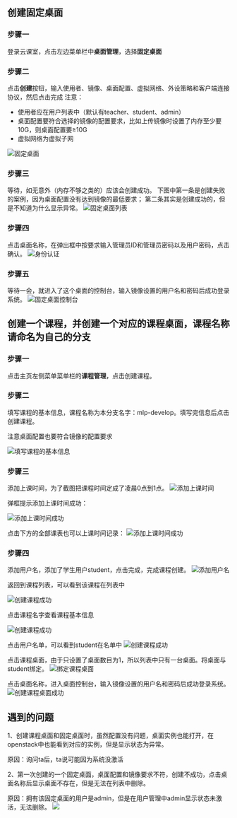 ## 创建固定桌面

### 步骤一

登录云课室，点击左边菜单栏中**桌面管理**，选择**固定桌面**

### 步骤二

点击**创建**按钮，输入使用者、镜像、桌面配置、虚拟网络、外设策略和客户端连接协议，然后点击完成
注意：
* 使用者应在用户列表中（默认有teacher、student、admin）
* 桌面配置要符合选择的镜像的配置要求，比如上传镜像时设置了内存至少要10G，则桌面配置要≥10G
* 虚拟网络为虚拟子网

![固定桌面](https://github.com/CourseCloudDesktop/cloudDesktop/blob/mlp-develop/task5/images/%E5%9B%BA%E5%AE%9A%E6%A1%8C%E9%9D%A2.png?raw=true)

### 步骤三

等待，如无意外（内存不够之类的）应该会创建成功。
下图中第一条是创建失败的案例，因为桌面配置没有达到镜像的最低要求；
第二条其实是创建成功的，但是不知道为什么显示异常。
![固定桌面列表](https://github.com/CourseCloudDesktop/cloudDesktop/blob/mlp-develop/task5/images/%E5%9B%BA%E5%AE%9A%E6%A1%8C%E9%9D%A21.png?raw=true)

### 步骤四

点击桌面名称，在弹出框中按要求输入管理员ID和管理员密码以及用户密码，点击确认。
![身份认证](https://github.com/CourseCloudDesktop/cloudDesktop/blob/mlp-develop/task5/images/%E5%9B%BA%E5%AE%9A%E6%A1%8C%E9%9D%A22.png?raw=true)

### 步骤五

等待一会，就进入了这个桌面的控制台，输入镜像设置的用户名和密码后成功登录系统。
![固定桌面控制台](https://github.com/CourseCloudDesktop/cloudDesktop/blob/mlp-develop/task5/images/%E5%9B%BA%E5%AE%9A%E6%A1%8C%E9%9D%A2%E5%88%9B%E5%BB%BA%E6%88%90%E5%8A%9F.png?raw=true)


## 创建一个课程，并创建一个对应的课程桌面，课程名称请命名为自己的分支

### 步骤一

点击主页左侧菜单菜单栏的**课程管理**，点击创建课程。

### 步骤二

填写课程的基本信息，课程名称为本分支名字：mlp-develop。填写完信息后点击创建课程。

注意桌面配置也要符合镜像的配置要求

![填写课程的基本信息](https://github.com/CourseCloudDesktop/cloudDesktop/blob/mlp-develop/task5/images/%E5%88%9B%E5%BB%BA%E8%AF%BE%E7%A8%8B1.png?raw=true)

### 步骤三

添加上课时间，为了截图把课程时间定成了凌晨0点到1点。
![添加上课时间](https://github.com/CourseCloudDesktop/cloudDesktop/blob/mlp-develop/task5/images/%E5%88%9B%E5%BB%BA%E8%AF%BE%E7%A8%8B2.png?raw=true)

弹框提示添加上课时间成功：

![添加上课时间成功](https://github.com/CourseCloudDesktop/cloudDesktop/blob/mlp-develop/task5/images/%E6%B7%BB%E5%8A%A0%E4%B8%8A%E8%AF%BE%E6%97%B6%E9%97%B4%E6%88%90%E5%8A%9F1.png?raw=true)

点击下方的全部课表也可以上课时间记录：
![添加上课时间成功](https://github.com/CourseCloudDesktop/cloudDesktop/blob/mlp-develop/task5/images/%E6%B7%BB%E5%8A%A0%E4%B8%8A%E8%AF%BE%E6%97%B6%E9%97%B4%E6%88%90%E5%8A%9F2.png?raw=true)

### 步骤四

添加用户名，添加了学生用户student，点击完成，完成课程创建。
![添加用户名](https://github.com/CourseCloudDesktop/cloudDesktop/blob/mlp-develop/task5/images/%E5%88%9B%E5%BB%BA%E8%AF%BE%E7%A8%8B3.png?raw=true)

返回到课程列表，可以看到该课程在列表中

![创建课程成功](https://github.com/CourseCloudDesktop/cloudDesktop/blob/mlp-develop/task5/images/%E5%88%9B%E5%BB%BA%E8%AF%BE%E7%A8%8B%E6%88%90%E5%8A%9F1.png?raw=true)

点击课程名字查看课程基本信息

![创建课程成功](https://github.com/CourseCloudDesktop/cloudDesktop/blob/mlp-develop/task5/images/%E5%88%9B%E5%BB%BA%E8%AF%BE%E7%A8%8B%E6%88%90%E5%8A%9F2.png?raw=true)

点击用户名单，可以看到student在名单中
![创建课程成功](https://github.com/CourseCloudDesktop/cloudDesktop/blob/mlp-develop/task5/images/%E5%88%9B%E5%BB%BA%E8%AF%BE%E7%A8%8B%E6%88%90%E5%8A%9F3.png?raw=true)

点击课程桌面，由于只设置了桌面数目为1，所以列表中只有一台桌面。将桌面与student绑定。
![绑定课程桌面](https://github.com/CourseCloudDesktop/cloudDesktop/blob/mlp-develop/task5/images/%E5%88%9B%E5%BB%BA%E8%AF%BE%E7%A8%8B%E6%88%90%E5%8A%9F4.png?raw=true)

点击桌面名称，进入桌面控制台，输入镜像设置的用户名和密码后成功登录系统。
![创建课程桌面成功](https://github.com/CourseCloudDesktop/cloudDesktop/blob/mlp-develop/task5/images/%E5%88%9B%E5%BB%BA%E8%AF%BE%E7%A8%8B%E6%A1%8C%E9%9D%A2.png?raw=true)

## 遇到的问题

1、创建课程桌面和固定桌面时，虽然配置没有问题，桌面实例也能打开，在openstack中也能看到对应的实例，但是显示状态为异常。

原因：询问ta后，ta说可能因为系统没激活

2、第一次创建的一个固定桌面，桌面配置和镜像要求不符，创建不成功，点击桌面名称后显示桌面不存在，但是无法在列表中删除。

原因：拥有该固定桌面的用户是admin，但是在用户管理中admin显示状态未激活，无法删除。
![](https://github.com/CourseCloudDesktop/cloudDesktop/blob/mlp-develop/task5/images/%E7%AE%A1%E7%90%86%E5%91%98%E6%97%A0%E6%B3%95%E6%BF%80%E6%B4%BB.png?raw=true)
